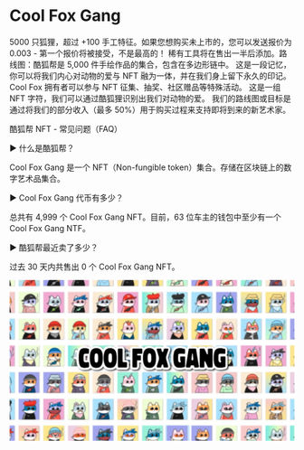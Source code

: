 # Cool Fox Gang

5000 只狐狸，超过 +100 手工特征。如果您想购买未上市的，您可以发送报价为 0.003 - 第一个报价将被接受，不是最高的！ 稀有工具将在售出一半后添加。路线图：酷狐帮是 5,000 件手绘作品的集合，包含在多边形链中。 这是一段记忆，你可以将我们内心对动物的爱与 NFT 融为一体，并在我们身上留下永久的印记。 Cool Fox 拥有者可以参与 NFT 征集、抽奖、社区赠品等特殊活动。 这是一组 NFT 字符，我们可以通过酷狐狸识别出我们对动物的爱。 我们的路线图或目标是通过将我们的部分收入（最多 50%）用于购买过程来支持即将到来的新艺术家。

酷狐帮 NFT - 常见问题（FAQ）

▶ 什么是酷狐帮？

Cool Fox Gang 是一个 NFT（Non-fungible token）集合。存储在区块链上的数字艺术品集合。

▶ Cool Fox Gang 代币有多少？

总共有 4,999 个 Cool Fox Gang NFT。目前，63 位车主的钱包中至少有一个 Cool Fox Gang NTF。

▶ 酷狐帮最近卖了多少？

过去 30 天内共售出 0 个 Cool Fox Gang NFT。

![NFT](unnamed.jpg)



